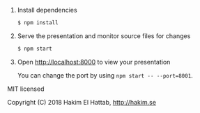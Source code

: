 1. Install dependencies
   ```sh
   $ npm install
   ```

2. Serve the presentation and monitor source files for changes
   ```sh
   $ npm start
   ```

3. Open <http://localhost:8000> to view your presentation

   You can change the port by using `npm start -- --port=8001`.

MIT licensed

Copyright (C) 2018 Hakim El Hattab, http://hakim.se
